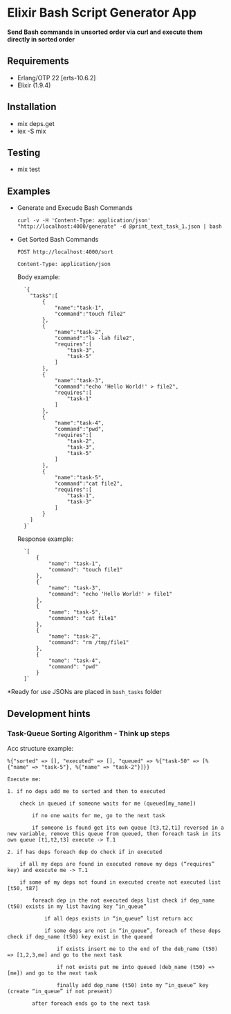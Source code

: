 # Elixir Bash Script Generator App

**Send Bash commands in unsorted order via curl and execute them directly in sorted order**

## Requirements
- Erlang/OTP 22 [erts-10.6.2]
- Elixir (1.9.4)

## Installation

- mix deps.get
- iex -S mix

## Testing

- mix test

## Examples
-  Generate and Execude Bash Commands

    `curl -v -H 'Content-Type: application/json' "http://localhost:4000/generate" -d @print_text_task_1.json | bash`
    
- Get Sorted Bash Commands

    `POST http://localhost:4000/sort`
    
    `Content-Type: application/json`
    
    Body example:
    
        `{
          "tasks":[
              {
                  "name":"task-1",
                  "command":"touch file2"
              },
              {
                  "name":"task-2",
                  "command":"ls -lah file2",
                  "requires":[
                      "task-3",
                      "task-5"
                  ]
              },
              {
                  "name":"task-3",
                  "command":"echo 'Hello World!' > file2",
                  "requires":[
                      "task-1"
                  ]
              },
              {
                  "name":"task-4",
                  "command":"pwd",
                  "requires":[
                      "task-2",
                      "task-3",
                      "task-5"
                  ]
              },
              {
                  "name":"task-5",
                  "command":"cat file2",
                  "requires":[
                      "task-1",
                      "task-3"
                  ]
              }
          ]
        }`
        
    Response example:
    
        `[
            {
                "name": "task-1",
                "command": "touch file1"
            },
            {
                "name": "task-3",
                "command": "echo 'Hello World!' > file1"
            },
            {
                "name": "task-5",
                "command": "cat file1"
            },
            {
                "name": "task-2",
                "command": "rm /tmp/file1"
            },
            {
                "name": "task-4",
                "command": "pwd"
            }
        ]`
        
 *Ready for use JSONs are placed in `bash_tasks` folder
        
## Development hints

### Task-Queue Sorting Algorithm - Think up steps

Acc structure example:

`%{"sorted" => [], "executed" => [], "queued" => %{"task-50" => [%{"name" => "task-5"}, %{"name" => "task-2"}]}}`

    Execute me:

    1. if no deps add me to sorted and then to executed
    
        check in queued if someone waits for me (queued[my_name])
        
            if no one waits for me, go to the next task
            
            if someone is found get its own queue [t3,t2,t1] reversed in a new variable, remove this queue from queued, then foreach task in its own queue [t1,t2,t3] execute -> T.1
		
    2. if has deps foreach dep do check if in executed
    
        if all my deps are found in executed remove my deps (“requires” key) and execute me -> T.1
        
        if some of my deps not found in executed create not executed list [t50, t87]
        
            foreach dep in the not executed deps list check if dep_name (t50) exists in my list having key “in_queue”
            
                if all deps exists in “in_queue” list return acc
                
                if some deps are not in “in_queue”, foreach of these deps check if dep_name (t50) key exist in the queued
                
                    if exists insert me to the end of the deb_name (t50) => [1,2,3,me] and go to the next task
                    
                    if not exists put me into queued (deb_name (t50) => [me]) and go to the next task
                    
                    finally add dep_name (t50) into my “in_queue” key (create “in_queue” if not present)
                    
            after foreach ends go to the next task


